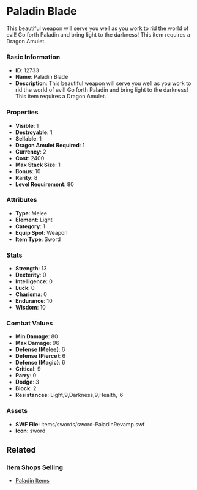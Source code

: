 # Paladin Blade

This beautiful weapon will serve you well as you work to rid the world of evil! Go forth Paladin and bring light to the darkness! This item requires a Dragon Amulet.

### Basic Information

- **ID**: 12733
- **Name**: Paladin Blade
- **Description**: This beautiful weapon will serve you well as you work to rid the world of evil! Go forth Paladin and bring light to the darkness! This item requires a Dragon Amulet.

### Properties

- **Visible**: 1
- **Destroyable**: 1
- **Sellable**: 1
- **Dragon Amulet Required**: 1
- **Currency**: 2
- **Cost**: 2400
- **Max Stack Size**: 1
- **Bonus**: 10
- **Rarity**: 8
- **Level Requirement**: 80

### Attributes

- **Type**: Melee
- **Element**: Light
- **Category**: 1
- **Equip Spot**: Weapon
- **Item Type**: Sword

### Stats

- **Strength**: 13
- **Dexterity**: 0
- **Intelligence**: 0
- **Luck**: 0
- **Charisma**: 0
- **Endurance**: 10
- **Wisdom**: 10

### Combat Values

- **Min Damage**: 80
- **Max Damage**: 96
- **Defense (Melee)**: 6
- **Defense (Pierce)**: 6
- **Defense (Magic)**: 6
- **Critical**: 9
- **Parry**: 0
- **Dodge**: 3
- **Block**: 2
- **Resistances**: Light,9,Darkness,9,Health,-6

### Assets

- **SWF File**: items/swords/sword-PaladinRevamp.swf
- **Icon**: sword

## Related

### Item Shops Selling

- [Paladin Items](../item-shops/416-paladin-items.md)

